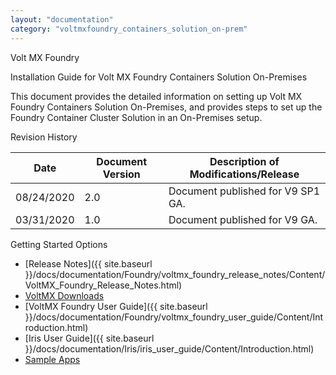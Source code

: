 ```yaml
---
layout: "documentation"
category: "voltmxfoundry_containers_solution_on-prem"
---
```

                      

Volt MX  Foundry

Installation Guide for Volt MX Foundry Containers Solution On-Premises

This document provides the detailed information on setting up Volt MX Foundry Containers Solution On-Premises, and provides steps to set up the Foundry Container Cluster Solution in an On-Premises setup.

Revision History

  
| **Date** | **Document Version** | **Description of Modifications/Release** |
| --- | --- | --- |
| 08/24/2020 | 2.0 | Document published for V9 SP1 GA. |
| 03/31/2020 | 1.0 | Document published for V9 GA. |

Getting Started Options

*   [Release Notes]({{ site.baseurl }}/docs/documentation/Foundry/voltmx_foundry_release_notes/Content/VoltMX_Foundry_Release_Notes.html)
*   [VoltMX Downloads](https://community.hclvoltmx.com/downloads)
*   [VoltMX Foundry User Guide]({{ site.baseurl }}/docs/documentation/Foundry/voltmx_foundry_user_guide/Content/Introduction.html)
*   [Iris User Guide]({{ site.baseurl }}/docs/documentation/Iris/iris_user_guide/Content/Introduction.html)
*   [Sample Apps](https://github.com/voltmx/)

